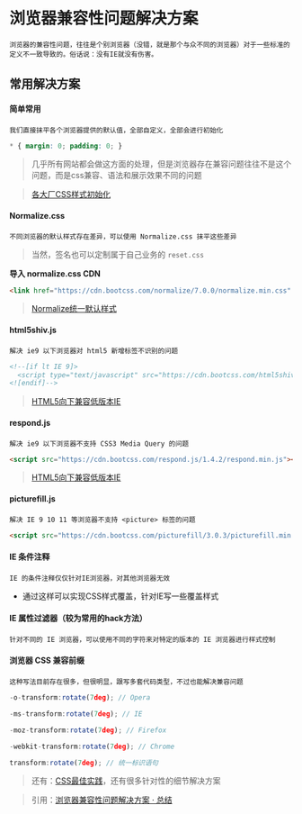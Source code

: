 # 浏览器兼容性问题解决方案

	浏览器的兼容性问题，往往是个别浏览器（没错，就是那个与众不同的浏览器）对于一些标准的定义不一致导致的。俗话说：没有IE就没有伤害。

## 常用解决方案

#### 简单常用

	我们直接抹平各个浏览器提供的默认值，全部自定义，全部会进行初始化

```css
* { margin: 0; padding: 0; }
```

> 几乎所有网站都会做这方面的处理，但是浏览器存在兼容问题往往不是这个问题，而是css兼容、语法和展示效果不同的问题

> [各大厂CSS样式初始化](知识笔记/大前端/基础/CSS/CSS初始化.md)

#### Normalize.css

	不同浏览器的默认样式存在差异，可以使用 Normalize.css 抹平这些差异

> 当然，签名也可以定制属于自己业务的 `reset.css`

**导入 normalize.css CDN**

```html
<link href="https://cdn.bootcss.com/normalize/7.0.0/normalize.min.css" rel="stylesheet">
```

> [Normalize统一默认样式](知识笔记/大前端/基础/CSS/CSS兼容/Normalize.CSS.md)

#### html5shiv.js

	解决 ie9 以下浏览器对 html5 新增标签不识别的问题

```html
<!--[if lt IE 9]>
  <script type="text/javascript" src="https://cdn.bootcss.com/html5shiv/3.7.3/html5shiv.min.js"></script>
<![endif]-->
```

> [HTML5向下兼容低版本IE](知识笔记/大前端/基础/CSS/CSS兼容/html5shiv和respond.md)

#### respond.js

	解决 ie9 以下浏览器不支持 CSS3 Media Query 的问题

```html
<script src="https://cdn.bootcss.com/respond.js/1.4.2/respond.min.js"></script>
```

> [HTML5向下兼容低版本IE](知识笔记/大前端/基础/CSS/CSS兼容/html5shiv和respond.md)

#### picturefill.js

	解决 IE 9 10 11 等浏览器不支持 <picture> 标签的问题

```html
<script src="https://cdn.bootcss.com/picturefill/3.0.3/picturefill.min.js"></script>
```

#### IE 条件注释

	IE 的条件注释仅仅针对IE浏览器，对其他浏览器无效

* 通过这样可以实现CSS样式覆盖，针对IE写一些覆盖样式

#### IE 属性过滤器（较为常用的hack方法）

	针对不同的 IE 浏览器，可以使用不同的字符来对特定的版本的 IE 浏览器进行样式控制

#### 浏览器 CSS 兼容前缀

	这种写法目前存在很多，但很明显，跟写多套代码类型，不过也能解决兼容问题

```js
-o-transform:rotate(7deg); // Opera

-ms-transform:rotate(7deg); // IE

-moz-transform:rotate(7deg); // Firefox

-webkit-transform:rotate(7deg); // Chrome

transform:rotate(7deg); // 统一标识语句
```

> 还有：[CSS最佳实践](知识笔记/大前端/基础/CSS/CSS最佳实践.md)，还有很多针对性的细节解决方案

> 引用：[浏览器兼容性问题解决方案 · 总结](https://blog.csdn.net/qq_18826911/article/details/77678744)
